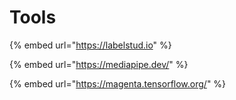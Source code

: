 # Tools

{% embed url="https://labelstud.io" %}

{% embed url="https://mediapipe.dev/" %}

{% embed url="https://magenta.tensorflow.org/" %}


